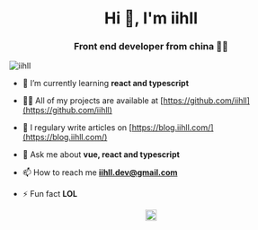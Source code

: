 <h1 align="center">Hi 👋, I'm iihll</h1>
<h3 align="center">Front end developer from china 💨💨</h3>

<p align="left"> <img src="https://komarev.com/ghpvc/?username=iihll" alt="iihll" /> </p>

- 🌱 I’m currently learning **react and typescript**

- 👨‍💻 All of my projects are available at [https://github.com/iihll](https://github.com/iihll)

- 📝 I regulary write articles on [https://blog.iihll.com/](https://blog.iihll.com/)

- 💬 Ask me about **vue, react and typescript**

- 📫 How to reach me **iihll.dev@gmail.com**

- ⚡ Fun fact **LOL**

<p align="center">
<a href="https://codepen.io/iihll" target="blank"><img align="center" src="https://cdn.jsdelivr.net/npm/simple-icons@3.0.1/icons/codepen.svg" alt="iihll" height="20" width="20" /></a>
</p>
